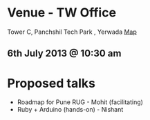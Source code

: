 # Venue - TW Office
Tower C, Panchshil Tech Park , Yerwada [Map](https://maps.google.com/maps?q=ThoughtWorks,+Loop+Road,+Shastrinagar,+Yerawada,+Pune,+Maharashtra,+India&hl=en&sll=37.0625,-95.677068&sspn=56.899383,114.169922&oq=thoughtworks+pune&hq=ThoughtWorks,+Loop+Road,&hnear=Shastrinagar,+Yerawada,+Pune,+Maharashtra,+India&t=m&z=17)

## 6th July 2013 @ 10:30 am

# Proposed talks

* Roadmap for Pune RUG - Mohit (facilitating)
* Ruby + Arduino (hands-on) - Nishant 
